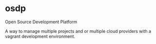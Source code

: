 # osdp
Open Source Development Platform

A way to manage multiple projects and or multiple cloud providers with a vagrant development environment.
